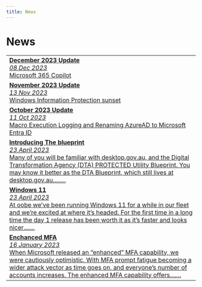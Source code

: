 ```yaml
---
title: News
---
```


# News

|                                                                                                                                                         |
|---------------------------------------------------------------------------------------------------------------------------------------------------------|
| [**December 2023 Update**<br><em>08 Dec 2023</em><br>Microsoft 365 Copilot](../news/copilot-2023-12-08.md) |
| [**November 2023 Update**<br><em>13 Nov 2023</em><br>Windows Information Protection sunset](../news/wip-guidance-2023-11-13.md) |
| [**October 2023 Update**<br><em>11 Oct 2023</em><br>Macro Execution Logging and Renaming AzureAD to Microsoft Entra ID](../news/october2023newsupdate.md) |
| [**Introducing The blueprint**<br><em>23 April 2023</em><br>Many of you will be familiar with desktop.gov.au, and the Digital Transformation Agency (DTA) PROTECTED Utility Blueprint. You may know it better as the DTA Blueprint, which still lives at desktop.gov.au........<br>](../news/intro-the-blueprint-2023-04-23.md) |
| [**Windows 11**<br><em>23 April 2023</em><br>At oobe we’ve been running Windows 11 for a while in our fleet and we’re excited at where it’s headed. For the first time in a long time the day 1 release has been worth it as it’s faster and looks nicer.......<br>](../news/windows-11-2023-04-23.md) |
| [**Enchanced MFA**<br><em>16 January 2023</em><br>When Microsoft released an “enhanced” MFA capability, we were cautiously optimistic. With MFA prompt fatigue becoming a wider attack vector as time goes on, and everyone’s number of accounts increases. The enhanced MFA capability offers.......<br>](../news/enhanced-mfa-2023-01-16.md) |

